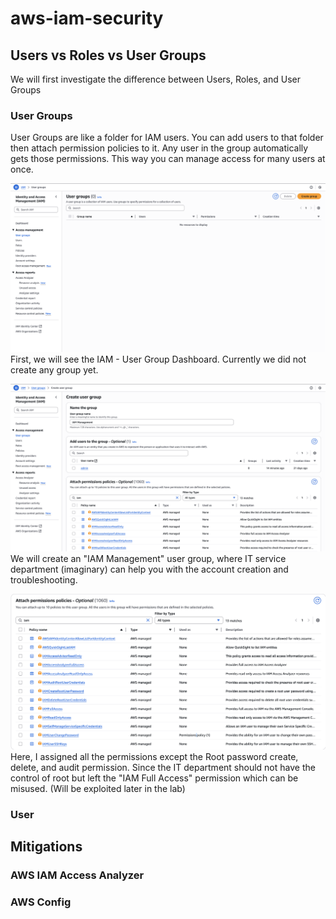 # aws-iam-security

## Users vs Roles vs User Groups

We will first investigate the difference between Users, Roles, and User Groups

### User Groups

User Groups are like a folder for IAM users. You can add users to that folder then attach permission policies to it. Any user in the group automatically gets those permissions. This way you can manage access for many users at once.

![iam user group dashboard](https://github.com/daeisbae/aws-iam-security/blob/main/images/aws_iam_user_group_dashboard.png)
First, we will see the IAM - User Group Dashboard. Currently we did not create any group yet.

![iam user group create page](https://github.com/daeisbae/aws-iam-security/blob/main/images/aws_iam_user_group_create_iam_management.png)
We will create an "IAM Management" user group, where IT service department (imaginary) can help you with the account creation and troubleshooting.

![iam user group IAM permissions](https://github.com/daeisbae/aws-iam-security/blob/main/images/aws_iam_user_group_iam_permissions.png)
Here, I assigned all the permissions except the Root password create, delete, and audit permission. Since the IT department should not have the control of root but left the "IAM Full Access" permission which can be misused. (Will be exploited later in the lab)

### User

## Mitigations

### AWS IAM Access Analyzer

### AWS Config
